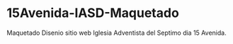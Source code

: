 # 15Avenida-IASD-Maquetado
Maquetado Disenio sitio web Iglesia Adventista del Septimo dia 15 Avenida.
